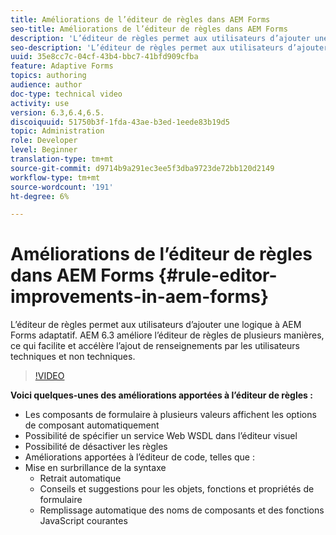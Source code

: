 ```yaml
---
title: Améliorations de l’éditeur de règles dans AEM Forms
seo-title: Améliorations de l’éditeur de règles dans AEM Forms
description: 'L’éditeur de règles permet aux utilisateurs d’ajouter une logique à AEM Forms adaptatif. AEM 6.3 améliore l’éditeur de règles de plusieurs manières, ce qui facilite et accélère l’ajout de renseignements par les utilisateurs techniques et non techniques. '
seo-description: 'L’éditeur de règles permet aux utilisateurs d’ajouter une logique à AEM Forms adaptatif. AEM 6.3 améliore l’éditeur de règles de plusieurs manières, ce qui facilite et accélère l’ajout de renseignements par les utilisateurs techniques et non techniques. '
uuid: 35e8cc7c-04cf-43b4-bbc7-41bfd909cfba
feature: Adaptive Forms
topics: authoring
audience: author
doc-type: technical video
activity: use
version: 6.3,6.4,6.5.
discoiquuid: 51750b3f-1fda-43ae-b3ed-1eede83b19d5
topic: Administration
role: Developer
level: Beginner
translation-type: tm+mt
source-git-commit: d9714b9a291ec3ee5f3dba9723de72bb120d2149
workflow-type: tm+mt
source-wordcount: '191'
ht-degree: 6%

---
```



# Améliorations de l’éditeur de règles dans AEM Forms {#rule-editor-improvements-in-aem-forms}

L’éditeur de règles permet aux utilisateurs d’ajouter une logique à AEM Forms adaptatif. AEM 6.3 améliore l’éditeur de règles de plusieurs manières, ce qui facilite et accélère l’ajout de renseignements par les utilisateurs techniques et non techniques.

>[!VIDEO](https://video.tv.adobe.com/v/19653?quality=9&learn=on)

**Voici quelques-unes des améliorations apportées à l’éditeur de règles :**

* Les composants de formulaire à plusieurs valeurs affichent les options de composant automatiquement
* Possibilité de spécifier un service Web WSDL dans l’éditeur visuel
* Possibilité de désactiver les règles
* Améliorations apportées à l’éditeur de code, telles que :
* Mise en surbrillance de la syntaxe
   * Retrait automatique
   * Conseils et suggestions pour les objets, fonctions et propriétés de formulaire
   * Remplissage automatique des noms de composants et des fonctions JavaScript courantes
